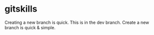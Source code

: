 # gitskills
Creating a new branch is quick.
This is in the dev branch.
Create a new branch is quick & simple.
